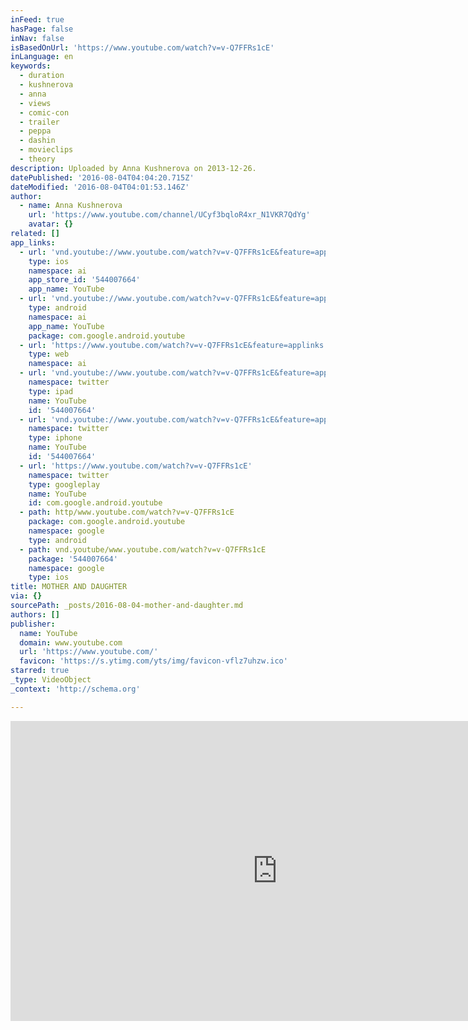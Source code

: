 ```yaml
---
inFeed: true
hasPage: false
inNav: false
isBasedOnUrl: 'https://www.youtube.com/watch?v=v-Q7FFRs1cE'
inLanguage: en
keywords:
  - duration
  - kushnerova
  - anna
  - views
  - comic-con
  - trailer
  - peppa
  - dashin
  - movieclips
  - theory
description: Uploaded by Anna Kushnerova on 2013-12-26.
datePublished: '2016-08-04T04:04:20.715Z'
dateModified: '2016-08-04T04:01:53.146Z'
author:
  - name: Anna Kushnerova
    url: 'https://www.youtube.com/channel/UCyf3bqloR4xr_N1VKR7QdYg'
    avatar: {}
related: []
app_links:
  - url: 'vnd.youtube://www.youtube.com/watch?v=v-Q7FFRs1cE&feature=applinks'
    type: ios
    namespace: ai
    app_store_id: '544007664'
    app_name: YouTube
  - url: 'vnd.youtube://www.youtube.com/watch?v=v-Q7FFRs1cE&feature=applinks'
    type: android
    namespace: ai
    app_name: YouTube
    package: com.google.android.youtube
  - url: 'https://www.youtube.com/watch?v=v-Q7FFRs1cE&feature=applinks'
    type: web
    namespace: ai
  - url: 'vnd.youtube://www.youtube.com/watch?v=v-Q7FFRs1cE&feature=applinks'
    namespace: twitter
    type: ipad
    name: YouTube
    id: '544007664'
  - url: 'vnd.youtube://www.youtube.com/watch?v=v-Q7FFRs1cE&feature=applinks'
    namespace: twitter
    type: iphone
    name: YouTube
    id: '544007664'
  - url: 'https://www.youtube.com/watch?v=v-Q7FFRs1cE'
    namespace: twitter
    type: googleplay
    name: YouTube
    id: com.google.android.youtube
  - path: http/www.youtube.com/watch?v=v-Q7FFRs1cE
    package: com.google.android.youtube
    namespace: google
    type: android
  - path: vnd.youtube/www.youtube.com/watch?v=v-Q7FFRs1cE
    package: '544007664'
    namespace: google
    type: ios
title: MOTHER AND DAUGHTER
via: {}
sourcePath: _posts/2016-08-04-mother-and-daughter.md
authors: []
publisher:
  name: YouTube
  domain: www.youtube.com
  url: 'https://www.youtube.com/'
  favicon: 'https://s.ytimg.com/yts/img/favicon-vflz7uhzw.ico'
starred: true
_type: VideoObject
_context: 'http://schema.org'

---
```

<iframe src="https://cdn.embedly.com/widgets/media.html?src=https%3A%2F%2Fwww.youtube.com%2Fembed%2Fv-Q7FFRs1cE%3Ffeature%3Doembed&amp;url=http%3A%2F%2Fwww.youtube.com%2Fwatch%3Fv%3Dv-Q7FFRs1cE&amp;image=https%3A%2F%2Fi.ytimg.com%2Fvi%2Fv-Q7FFRs1cE%2Fhqdefault.jpg&amp;key=b7d04c9b404c499eba89ee7072e1c4f7&amp;type=text%2Fhtml&amp;schema=youtube" width="854" height="480" scrolling="no" frameborder="0" allowfullscreen="" style=""></iframe>